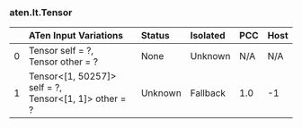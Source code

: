 ### aten.lt.Tensor
|    | ATen Input Variations                                    | Status   | Isolated   | PCC   | Host   |
|---:|:---------------------------------------------------------|:---------|:-----------|:------|:-------|
|  0 | Tensor self = ?,<br>Tensor other = ?                     | None     | Unknown    | N/A   | N/A    |
|  1 | Tensor<[1, 50257]> self = ?,<br>Tensor<[1, 1]> other = ? | Unknown  | Fallback   | 1.0   | -1     |


